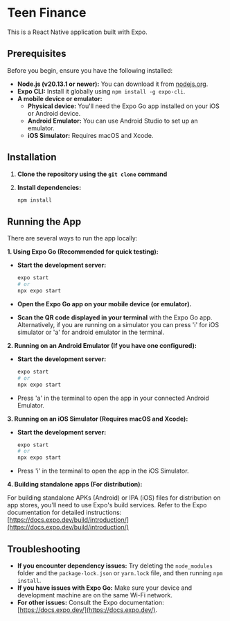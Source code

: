 # Teen Finance

This is a React Native application built with Expo.

## Prerequisites

Before you begin, ensure you have the following installed:

-   **Node.js (v20.13.1 or newer):** You can download it from [nodejs.org](https://nodejs.org/).
-   **Expo CLI:** Install it globally using `npm install -g expo-cli`.
-   **A mobile device or emulator:**
    -   **Physical device:** You'll need the Expo Go app installed on your iOS or Android device.
    -   **Android Emulator:** You can use Android Studio to set up an emulator.
    -   **iOS Simulator:** Requires macOS and Xcode.

## Installation

1.  **Clone the repository using the `git clone` command**
2.  **Install dependencies:**

    ```bash
    npm install
    ```

## Running the App

There are several ways to run the app locally:

**1. Using Expo Go (Recommended for quick testing):**

-   **Start the development server:**

    ```bash
    expo start
    # or
    npx expo start
    ```

-   **Open the Expo Go app on your mobile device (or emulator).**
-   **Scan the QR code displayed in your terminal** with the Expo Go app. Alternatively, if you are running on a simulator you can press 'i' for iOS simulator or 'a' for android emulator in the terminal.

**2. Running on an Android Emulator (If you have one configured):**

-   **Start the development server:**

    ```bash
    expo start
    # or
    npx expo start
    ```

-   Press 'a' in the terminal to open the app in your connected Android Emulator.

**3. Running on an iOS Simulator (Requires macOS and Xcode):**

-   **Start the development server:**

    ```bash
    expo start
    # or
    npx expo start
    ```

-   Press 'i' in the terminal to open the app in the iOS Simulator.

**4. Building standalone apps (For distribution):**

For building standalone APKs (Android) or IPA (iOS) files for distribution on app stores, you'll need to use Expo's build services. Refer to the Expo documentation for detailed instructions: [https://docs.expo.dev/build/introduction/](https://docs.expo.dev/build/introduction/)

## Troubleshooting

-   **If you encounter dependency issues:** Try deleting the `node_modules` folder and the `package-lock.json` or `yarn.lock` file, and then running `npm install`.
-   **If you have issues with Expo Go:** Make sure your device and development machine are on the same Wi-Fi network.
-   **For other issues:** Consult the Expo documentation: [https://docs.expo.dev/](https://docs.expo.dev/).
